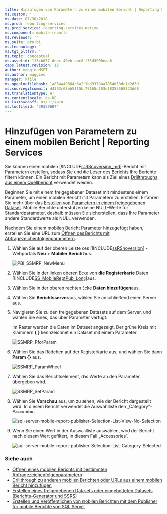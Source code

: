 ```yaml
---
title: Hinzufügen von Parametern zu einem mobilen Bericht | Reporting Services | Microsoft-Dokumentation
ms.custom: ''
ms.date: 07/30/2018
ms.prod: reporting-services
ms.prod_service: reporting-services-native
ms.component: mobile-reports
ms.reviewer: ''
ms.suite: pro-bi
ms.technology: ''
ms.tgt_pltfrm: ''
ms.topic: conceptual
ms.assetid: 113cb057-deec-40eb-abc8-f35d3900eaa6
caps.latest.revision: 12
author: maggiesMSFT
ms.author: maggies
manager: kfile
ms.openlocfilehash: 1a854a49884c6a2f1bd93794a7854d30dc1e2d3d
ms.sourcegitcommit: d4392c68eb5f15b175165cf03ef8253565323d68
ms.translationtype: HT
ms.contentlocale: de-DE
ms.lasthandoff: 07/31/2018
ms.locfileid: "39359607"
---
```

# <a name="add-parameters-to-a-mobile-report--reporting-services"></a>Hinzufügen von Parametern zu einem mobilen Bericht | Reporting Services
Sie können einen mobilen [!INCLUDE[ssRSnoversion_md](../../includes/ssrsnoversion-md.md)]-Bericht mit Parametern erstellen, sodass Sie und die Leser des Berichts Ihre Berichte filtern können. Ein Bericht mit Parametern kann als Ziel eines [Drillthroughs aus einem Quellbericht](../../reporting-services/mobile-reports/add-drillthrough-from-a-mobile-report-to-other-mobile-reports-or-urls.md) verwendet werden. 

Beginnen Sie mit einem freigegebenen Dataset mit mindestens einem Parameter, um einen mobilen Bericht mit Parametern zu erstellen. Erfahren Sie mehr über das [Erstellen von Parametern in einem freigegebenen Dataset](../../reporting-services/report-data/create-a-shared-dataset-or-embedded-dataset-report-builder-and-ssrs.md). Mobile Berichte unterstützen keine NULL-Werte für Standardparameter, deshalb müssen Sie sicherstellen, dass Ihre Parameter andere Standardwerte als NULL verwenden.

Nachdem Sie einem mobilen Bericht Parameter hinzugefügt haben, erstellen Sie eine URL zum [Öffnen des Berichts mit Abfragezeichenfolgenparametern](../../reporting-services/mobile-reports/open-a-mobile-report-with-specific-query-string-parameters-reporting-services.md). 

1. Wählen Sie auf der oberen Leiste des [!INCLUDE[ssRSnoversion](../../includes/ssrsnoversion.md)] -Webportals **Neu** > **Mobiler Bericht**aus.  
  
   ![PBI_SSMRP_NewMenu](../../reporting-services/mobile-reports/media/pbi-ssmrp-newmenu.png)  
     
2. Wählen Sie in der linken oberen Ecke von **die Registerkarte** Daten [!INCLUDE[SS_MobileReptPub_Long](../../includes/ss-mobilereptpub-long.md)]aus.   
  
3. Wählen Sie in der oberen rechten Ecke **Daten hinzufügen**aus.  
  
4. Wählen Sie **Berichtsserver**aus, wählen Sie anschließend einen Server aus.  
  
5. Navigieren Sie zu den freigegebenen Datasets auf dem Server, und wählen Sie eines, das über Parameter verfügt.  
  
   Im Raster werden die Daten im Dataset angezeigt. Der grüne Kreis mit Klammern **{ }** kennzeichnet ein Dataset mit einem Parameter.  
     
   ![SSMRP_PforParam](../../reporting-services/mobile-reports/media/ssmrp-pforparam.png)  
  
6. Wählen Sie das Rädchen auf der Registerkarte aus, und wählen Sie dann **Param {}** aus.  
  
   ![SSMRP_ParamWheel](../../reporting-services/mobile-reports/media/ssmrp-paramwheel.png)  
  
7. Wählen Sie das Berichtselement, das Werte an den Parameter übergeben wird.  
  
   ![SSMRP_SetParam](../../reporting-services/mobile-reports/media/ssmrp-setparam.png)  
     
8. Wählen Sie **Vorschau** aus, um zu sehen, wie der Bericht dargestellt wird. In diesem Bericht verwendet die Auswahlliste den „Category“-Parameter.

   ![sql-server-mobile-report-publisher-Selection-List-View-No-Selection](../../reporting-services/mobile-reports/media/sql-server-mobile-report-publisher-selection-list-view-no-selection.png) 
   
9. Wenn Sie einen Wert in der Auswahlliste auswählen, wird der Bericht nach diesem Wert gefiltert, in diesem Fall „Accessories“.

   ![sql-server-mobile-report-publisher-Selection-List-Category-Selected](../../reporting-services/mobile-reports/media/sql-server-mobile-report-publisher-selection-list-category-selected.png)   
  
### <a name="see-also"></a>Siehe auch  
-  [Öffnen eines mobilen Berichts mit bestimmten Abfragezeichenfolgenparametern](../../reporting-services/mobile-reports/open-a-mobile-report-with-specific-query-string-parameters-reporting-services.md)
-  [Drillthrough zu anderen mobilen Berichten oder URLs aus einem mobilen Bericht hinzufügen](../../reporting-services/mobile-reports/add-drillthrough-from-a-mobile-report-to-other-mobile-reports-or-urls.md)
-  [Erstellen eines freigegebenen Datasets oder eingebetteten Datasets (Berichts-Generator und SSRS)](../../reporting-services/report-data/create-a-shared-dataset-or-embedded-dataset-report-builder-and-ssrs.md)
- [Erstellen und Veröffentlichen von mobilen Berichten mit dem Publisher für mobile Berichte von SQL Server](../../reporting-services/mobile-reports/create-mobile-reports-with-sql-server-mobile-report-publisher.md)  
  
  

